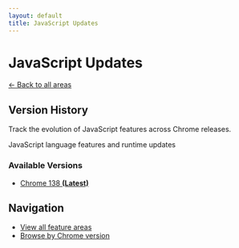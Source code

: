 ```yaml
---
layout: default
title: JavaScript Updates
---
```


# JavaScript Updates

[← Back to all areas](../)

## Version History

Track the evolution of JavaScript features across Chrome releases.

JavaScript language features and runtime updates



### Available Versions

- [Chrome 138 **(Latest)**](./chrome-138.html)

## Navigation

- [View all feature areas](../)
- [Browse by Chrome version](../../versions/)

